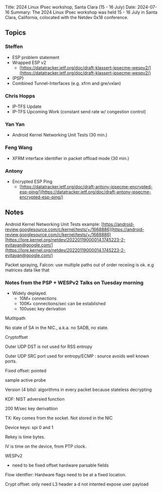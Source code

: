 Title: 2024 Linux IPsec workshop, Santa Clara (15 - 16 July)
Date: 2024-07-16
Summary: The 2024 Linux IPsec workshop was held 15 - 16 July in Santa Clara, California, colocated with the Netdev 0x18 conference.

## Topics
###  Steffen
* ESP problem statement
* Wrapped ESP v2
   * [https://datatracker.ietf.org/doc/draft-klassert-ipsecme-wespv2/](https://datatracker.ietf.org/doc/draft-klassert-ipsecme-wespv2/)
* (PSP)
* Combined Tunnel-Interfaces (e.g. xfrm and gre/vxlan)

### Chris Hopps
* IP-TFS Update
* IP-TFS Upcoming Work (constant send rate w/ congestion control)

### Yan Yan
* Android Kernel Networking Unit Tests (30 min.)

### Feng Wang
* XFRM interface identifier in packet offload mode (30 min.)

### Antony
* Encrypted ESP Ping
   * [https://datatracker.ietf.org/doc/draft-antony-ipsecme-encrypted-esp-ping/](https://datatracker.ietf.org/doc/draft-antony-ipsecme-encrypted-esp-ping/)


## Notes
Android Kernel Networking Unit Tests example: [https://android-review.googlesource.com/c/kernel/tests/+/1668886](https://android-review.googlesource.com/c/kernel/tests/+/1668886)
[https://lore.kernel.org/netdev/20220119000014.1745223-2-evitayan@google.com/](https://lore.kernel.org/netdev/20220119000014.1745223-2-evitayan@google.com/)

Packet spraying, Falcon: use multiple paths out of order receiing is ok. e.g  matrices data like that

### Notes from the PSP + WESPv2 Talks on Tuesday morning
* Widely deplayed.
   * 10M+ connections
   * 100K+ connections/sec can be established
   * 100usec key derivation

Mutltipath 

No state of SA in the NIC., a.k.a. no SADB, no state.

Cryptoffset 

Outer UDP DST is not used for RSS entropy


Outer UDP SRC port used for entropy/ECMP : source avoids well known ports.



Fixed offset: pointed 

sample active probe



Version (4 bits):  algorithms in every packet  because stateless decrypting



KDF: NIST adversied function

200 M/sec key derivattion 



TX:  Key comes from the socket. Not stored in the NIC

Device keys:  spi 0 and 1

Rekey is time bytes. 

IV is time on the device, from PTP clock. 



WESPv2
* need to be fixed offset hardware parsable fields

Flow identfier: Hardware flags need to be at a fixed location.



Crypt offset: only need L3 header a d not intented expose user payload
